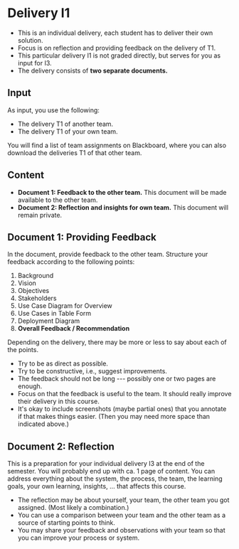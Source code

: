 # Delivery I1

* This is an individual delivery, each student has to deliver their own solution.
* Focus is on reflection and providing feedback on the delivery of T1.
* This particular delivery I1 is not graded directly, but serves for you as input for I3.
* The delivery consists of **two separate documents.**


## Input

As input, you use the following:

* The delivery T1 of another team.
* The delivery T1 of your own team.

You will find a list of team assignments on Blackboard, where you can also download the deliveries T1 of that other team.




## Content

* **Document 1: Feedback to the other team.** This document will be made available to the other team.
* **Document 2: Reflection and insights for own team.** This document will remain private.

## Document 1: Providing Feedback

In the document, provide feedback to the other team. Structure your feedback according to the following points:

1. Background
2. Vision
3. Objectives
4. Stakeholders
5. Use Case Diagram for Overview
6. Use Cases in Table Form
7. Deployment Diagram
8. **Overall Feedback / Recommendation**

Depending on the delivery, there may be more or less to say about each of the points. 

* Try to be as direct as possible.
* Try to be constructive, i.e., suggest improvements.
* The feedback should not be long --- possibly one or two pages are enough.
* Focus on that the feedback is useful to the team. It should really improve their delivery in this course.
* It's okay to include screenshots (maybe partial ones) that you annotate if that makes things easier. (Then you may need more space than indicated above.)


## Document 2: Reflection

This is a preparation for your individual delivery I3 at the end of the semester. You will probably end up with ca. 1 page of content. You can address everything about the system, the process, the team, the learning goals, your own learning, insights, ... that affects this course. 


* The reflection may be about yourself, your team, the other team you got assigned. (Most likely a combination.)
* You can use a comparison between your team and the other team as a source of starting points to think.
* You may share your feedback and observations with your team so that you can improve your process or system.






